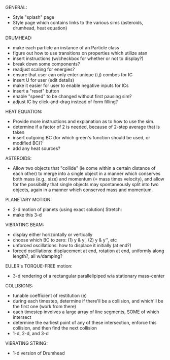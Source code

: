 GENERAL:
* Style "splash" page
* Style page which contains links to the various sims (asteroids, drumhead, heat equation)

DRUMHEAD:
* make each particle an instance of an Particle class
* figure out how to use transitions on properties which utilize atan
* insert instructions (w/checkbox for whether or not to display?)
* break down some components?
* readjust scaling for energies?
* ensure that user can only enter unique (i,j) combos for IC
* insert U for user (edit details)
* make it easier for user to enable negative inputs for ICs
* insert a "reset" button
* enable "speed" to be changed without first pausing sim?
* adjust IC by click-and-drag instead of form filling?

HEAT EQUATION:
* Provide more instructions and explanation as to how to use the sim.
* determine if a factor of 2 is needed, because of 2-step average that is taken
* insert outgoing BC (for which green's function should be used, or modified BC)?
* add any heat sources?

ASTEROIDS:
* Allow two objects that "collide" (ie come within a certain distance of each other) to merge into a single object in a manner which conserves both mass (e.g., size) and momentum (= mass times velocity), and allow for the possibility that single objects may spontaneously split into two objects, again in a manner which conserved mass and momentum.

PLANETARY MOTION:
* 2-d motion of planets (using exact solution)
Stretch:
* make this 3-d

VIBRATING BEAM:
* display either horizontally or vertically
* choose which BC to zero: (1) y & y', (2) y & y'', etc
* unforced oscillations: how to displace it initially (at end?)
* forced oscillations: displacement at end, rotation at end, uniformly along length?, all w/damping?

EULER's TORQUE-FREE motion:
* 3-d rendering of a rectangular parallelipiped w/a stationary mass-center

COLLISIONS:
* tunable coefficient of restitution (e)
* during each timestep, determine if there'll be a collision, and which'll be the first one (work from there)
* each timestep involves a large array of line segments, SOME of which intersect
* determine the earliest point of any of these intersection, enforce this collision, and then find the next collision
* 1-d, 2-d, and 3-d

VIBRATING STRING:
* 1-d version of Drumhead
